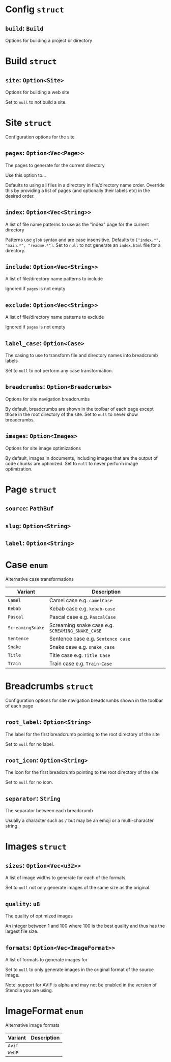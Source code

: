# Config `struct`

## `build`: `Build`

Options for building a project or directory

# Build `struct`

## `site`: `Option<Site>`

Options for building a web site

Set to `null` to not build a site.

# Site `struct`

Configuration options for the site

## `pages`: `Option<Vec<Page>>`

The pages to generate for the current directory

Use this option to...

Defaults to using all files in a directory in file/directory name order.
Override this by providing a list of pages (and optionally their labels etc)
in the desired order.

## `index`: `Option<Vec<String>>`

A list of file name patterns to use as the "index" page for the current directory

Patterns use `glob` syntax and are case insensitive.
Defaults to `["index.*", "main.*", "readme.*"]`.
Set to `null` to not generate an `index.html` file for a directory.

## `include`: `Option<Vec<String>>`

A list of file/directory name patterns to include

Ignored if `pages` is not empty

## `exclude`: `Option<Vec<String>>`

A list of file/directory name patterns to exclude

Ignored if `pages` is not empty

## `label_case`: `Option<Case>`

The casing to use to transform file and directory names into breadcrumb labels

Set to `null` to not perform any case transformation.

## `breadcrumbs`: `Option<Breadcrumbs>`

Options for site navigation breadcrumbs

By default, breadcrumbs are shown in the toolbar of each page except those in the
root directory of the site.
Set to `null` to never show breadcrumbs.

## `images`: `Option<Images>`

Options for site image optimizations

By default, images in documents, including images that are the output of code
chunks are optimized.
Set to `null` to never perform image optimization.

# Page `struct`

## `source`: `PathBuf`

## `slug`: `Option<String>`

## `label`: `Option<String>`

# Case `enum`

Alternative case transformations

| Variant          | Description                                      |
| ---------------- | ------------------------------------------------ |
| `Camel`          | Camel case e.g. `camelCase`                      |
| `Kebab`          | Kebab case e.g. `kebab-case`                     |
| `Pascal`         | Pascal case e.g. `PascalCase`                    |
| `ScreamingSnake` | Screaming snake case e.g. `SCREAMING_SNAKE_CASE` |
| `Sentence`       | Sentence case e.g. `Sentence case`               |
| `Snake`          | Snake case e.g. `snake_case`                     |
| `Title`          | Title case e.g. `Title Case`                     |
| `Train`          | Train case e.g. `Train-Case`                     |

# Breadcrumbs `struct`

Configuration options for site navigation breadcrumbs shown in the toolbar of each page

## `root_label`: `Option<String>`

The label for the first breadcrumb pointing to the root directory of the site

Set to `null` for no label.

## `root_icon`: `Option<String>`

The icon for the first breadcrumb pointing to the root directory of the site

Set to `null` for no icon.

## `separator`: `String`

The separator between each breadcrumb

Usually a character such as `/` but may be an emoji or
a multi-character string.

# Images `struct`

## `sizes`: `Option<Vec<u32>>`

A list of image widths to generate for each of the formats

Set to `null` not only generate images of the same size as
the original.

## `quality`: `u8`

The quality of optimized images

An integer between 1 and 100 where 100 is the best quality and
thus has the largest file size.

## `formats`: `Option<Vec<ImageFormat>>`

A list of formats to generate images for

Set to `null` to only generate images in the original format
of the source image.

Note: support for AVIF is alpha and may not be enabled
in the version of Stencila you are using.

# ImageFormat `enum`

Alternative image formats

| Variant | Description |
| ------- | ----------- |
| `Avif`  |             |
| `WebP`  |             |
